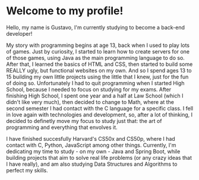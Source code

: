 <h1>Welcome to my profile!</h1>
<p>Hello, my name is Gustavo, I'm currently studying to become a back-end developer!</p>
<p>My story with programming begins at age 13, back when I used to play lots of games. Just by curiosity, I started to learn how to create servers for one of those games, using Java as the main programming language to do so.
After that, I learned the basics of HTML and CSS, then started to build some REALLY ugly, but functional websites on my own. And so I spend ages 13 to 15 building my own little projects using the little that I knew, just for the
fun of doing so. Unfortunately I had to quit programming when I started High School, because I needed to focus on studying for my exams. After finishing High School, I spent one year and a half at Law School (which I didn't like
very much), then decided to change to Math, where at the second semester I had contact with the C language for a specific class. I fell in love again with technologies and development, so, after a lot of thinking, I decided to definetly
move my focus to study just that: the art of programming and everything that envolves it.</p>
<p>I have finished succesfully Harvard's CS50x and CS50p, where I had contact with C, Python, JavaScript among other things. Currently, I'm dedicating my time to study - on my own - Java and Spring Boot, while building projects that aim to
solve real life problems (or any crazy ideas that I have really), and am also studying Data Structures and Algorithms to perfect my skills.</p>

<!---
gustavooarantes/gustavooarantes is a ✨ special ✨ repository because its `README.md` (this file) appears on your GitHub profile.
You can click the Preview link to take a look at your changes.
--->
